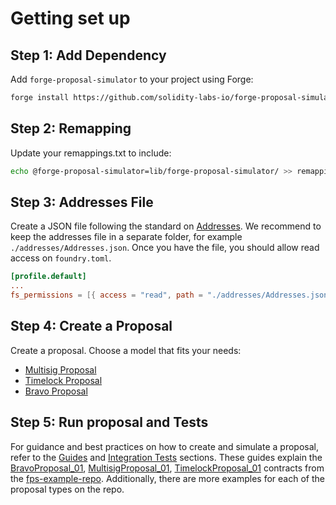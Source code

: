 # Getting set up

## Step 1: Add Dependency

Add `forge-proposal-simulator` to your project using Forge:

```sh
forge install https://github.com/solidity-labs-io/forge-proposal-simulator.git
```

## Step 2: Remapping

Update your remappings.txt to include:

```sh
echo @forge-proposal-simulator=lib/forge-proposal-simulator/ >> remappings.txt
```

## Step 3: Addresses File

Create a JSON file following the standard on
[Addresses](../overview/architecture/addresses.md). We recommend to keep the
addresses file in a separate folder, for example `./addresses/Addresses.json`.
Once you have the file, you should allow read access on `foundry.toml`.

```toml
[profile.default]
...
fs_permissions = [{ access = "read", path = "./addresses/Addresses.json"}]
```

## Step 4: Create a Proposal

Create a proposal. Choose a model that fits your needs:

-   [Multisig Proposal](../guides/multisig-proposal.md)
-   [Timelock Proposal](../guides/timelock-proposal.md)
-   [Bravo Proposal](../guides/governor-bravo-proposal.md)

## Step 5: Run proposal and Tests

For guidance and best practices on how to create and simulate a proposal, refer to the [Guides](../guides/introduction.md) and [Integration Tests](../testing/integration-tests.md) sections. These guides explain the [BravoProposal_01](https://github.com/solidity-labs-io/fps-example-repo/src/proposals/BravoProposal_01.sol), [MultisigProposal_01](https://github.com/solidity-labs-io/fps-example-repo/src/proposals/MultisigProposal_01.sol), [TimelockProposal_01](https://github.com/solidity-labs-io/fps-example-repo/src/proposals/TimelockProposal_01.sol) contracts from the [fps-example-repo](https://github.com/solidity-labs-io/fps-example-repo). Additionally, there are more examples for each of the proposal types on the repo.
